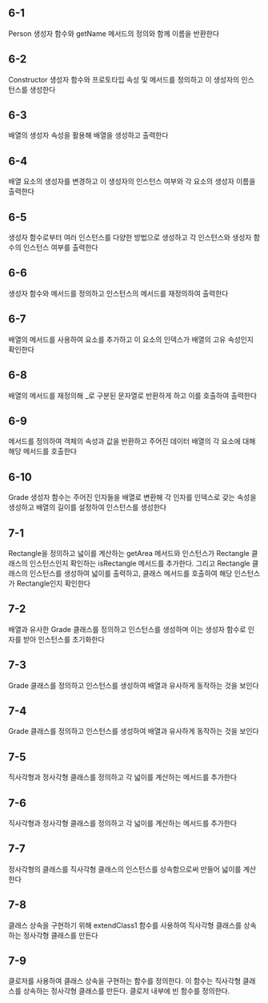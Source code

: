 ## 6-1

Person 생성자 함수와 getName 메서드의 정의와 함께 이름을 반환한다

## 6-2

Constructor 생성자 함수와 프로토타입 속성 및 메서드를 정의하고 이 생성자의 인스턴스를 생성한다

## 6-3

배열의 생성자 속성을 활용해 배열을 생성하고 출력한다

## 6-4

배열 요소의 생성자를 변경하고 이 생성자의 인스턴스 여부와 각 요소의 생성자 이름을 출력한다

## 6-5

생성자 함수로부터 여러 인스턴스를 다양한 방법으로 생성하고 각 인스턴스와 생성자 함수의 인스턴스 여부를 출력한다

## 6-6

생성자 함수와 메서드를 정의하고 인스턴스의 메서드를 재정의하여 출력한다

## 6-7

배열의 메서드를 사용하여 요소를 추가하고 이 요소의 인덱스가 배열의 고유 속성인지 확인한다

## 6-8

배열의 메서드를 재정의해 _로 구분된 문자열로 반환하게 하고 이를 호출하여 출력한다

## 6-9

메서드를 정의하여 객체의 속성과 값을 반환하고 주어진 데이터 배열의 각 요소에 대해 해당 메서드를 호출한다

## 6-10

Grade 생성자 함수는 주어진 인자들을 배열로 변환해 각 인자를 인덱스로 갖는 속성을 생성하고 배열의 길이를 설정하여 인스턴스를 생성한다

## 7-1

Rectangle을 정의하고 넓이를 계산하는 getArea 메서드와 인스턴스가 Rectangle 클래스의 인스턴스인지 확인하는 isRectangle 메서드를 추가한다. 그리고 Rectangle 클래스의 인스턴스를 생성하여 넓이를 출력하고, 클래스 메서드를 호출하여 해당 인스턴스가 Rectangle인지 확인한다

## 7-2

배열과 유사한 Grade 클래스를 정의하고 인스턴스를 생성하며 이는 생성자 함수로 인자를 받아 인스턴스를 초기화한다

## 7-3

Grade 클래스를 정의하고 인스턴스를 생성하여 배열과 유사하게 동작하는 것을 보인다

## 7-4

Grade 클래스를 정의하고 인스턴스를 생성하여 배열과 유사하게 동작하는 것을 보인다

## 7-5

직사각형과 정사각형 클래스를 정의하고 각 넓이를 계산하는 메서드를 추가한다

## 7-6

직사각형과 정사각형 클래스를 정의하고 각 넓이를 계산하는 메서드를 추가한다

## 7-7 

정사각형의 클래스를 직사각형 클래스의 인스턴스를 상속함으로써 만들어 넓이를 계산한다

## 7-8

클래스 상속을 구현하기 위해 extendClass1 함수를 사용하여 직사각형 클래스를 상속하는 정사각형 클래스를 만든다

## 7-9

클로저를 사용하여 클래스 상속을 구현하는 함수를 정의한다. 이 함수는 직사각형 클래스를 상속하는 정사각형 클래스를 만든다. 클로저 내부에 빈 함수를 정의한다.